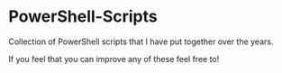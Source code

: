 # PowerShell-Scripts
Collection of PowerShell scripts that I have put together over the years.

If you feel that you can improve any of these feel free to!

